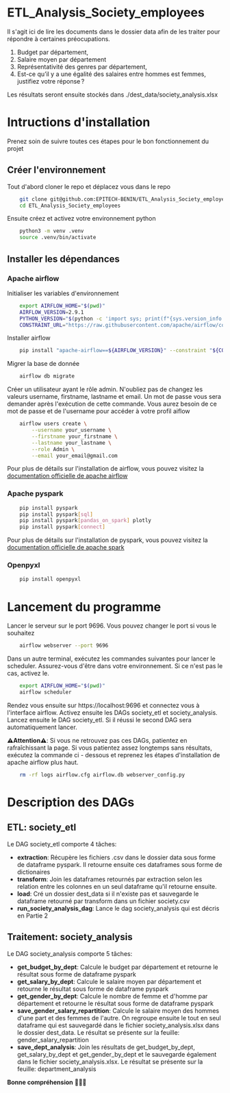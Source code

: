 # ETL_Analysis_Society_employees
Il s'agit ici de lire les documents dans le dossier data afin de les traiter pour répondre à certaines préocupations.
1. Budget par département,
2. Salaire moyen par département
3. Représentativité des genres par département,
4. Est-ce qu’il y a une égalité des salaires entre hommes est femmes, justifiez votre réponse ?

Les résultats seront ensuite stockés dans ./dest_data/society_analysis.xlsx


# Intructions d'installation
Prenez soin de suivre toutes ces étapes pour le bon fonctionnement du projet

## Créer l'environnement
Tout d'abord cloner le repo et déplacez vous dans le repo
```bash
    git clone git@github.com:EPITECH-BENIN/ETL_Analysis_Society_employees.git
    cd ETL_Analysis_Society_employees
```
Ensuite créez et activez votre environnement python
```bash
    python3 -m venv .venv
    source .venv/bin/activate
```

## Installer les dépendances
### Apache airflow
Initialiser les variables d'environnement
```bash
    export AIRFLOW_HOME="$(pwd)"
    AIRFLOW_VERSION=2.9.1
    PYTHON_VERSION="$(python -c 'import sys; print(f"{sys.version_info.major}.{sys.version_info.minor}")')"
    CONSTRAINT_URL="https://raw.githubusercontent.com/apache/airflow/constraints-${AIRFLOW_VERSION}/constraints-${PYTHON_VERSION}.txt"
```
Installer airflow
```bash
    pip install "apache-airflow==${AIRFLOW_VERSION}" --constraint "${CONSTRAINT_URL}"
```
Migrer la base de donnée
```bash
    airflow db migrate
```
Créer un utilisateur ayant le rôle admin. N'oubliez pas de changez les valeurs username, firstname, lastname et email. Un mot de passe vous sera demander après l'exécution de cette commande. Vous aurez besoin de ce mot de passe et de l'username pour accéder à votre profil aiflow
```bash
    airflow users create \
        --username your_username \
        --firstname your_firstname \
        --lastname your_lastname \
        --role Admin \
        --email your_email@gmail.com
```
Pour plus de détails sur l'installation de airflow, vous pouvez visitez la [documentation officielle de apache airflow](https://airflow.apache.org/docs/apache-airflow/stable/start.html)

### Apache pyspark
```bash
    pip install pyspark
    pip install pyspark[sql]
    pip install pyspark[pandas_on_spark] plotly
    pip install pyspark[connect]
```
Pour plus de détails sur l'installation de pyspark, vous pouvez visitez la [documentation officielle de apache spark](https://spark.apache.org/docs/latest/api/python/getting_started/install.html)

### Openpyxl
```bash
    pip install openpyxl
```


# Lancement du programme
Lancer le serveur sur le port 9696. Vous pouvez changer le port si vous le souhaitez
```bash
    airflow webserver --port 9696
```
Dans un autre terminal, exécutez les commandes suivantes pour lancer le scheduler. Assurez-vous d'être dans votre environnement. Si ce n'est pas le cas, activez le.
```bash
    export AIRFLOW_HOME="$(pwd)"
    airflow scheduler
```

Rendez vous ensuite sur https://localhost:9696 et connectez vous à l'interface airflow. Activez ensuite les DAGs society_etl et society_analysis. Lancez ensuite le DAG society_etl. Si il réussi le second DAG sera automatiquement lancer.

**:warning:Attention:warning:**: Si vous ne retrouvez pas ces DAGs, patientez en rafraîchissant la page. Si vous patientez assez longtemps sans résultats, exécutez la commande ci - dessous et reprenez les étapes d'installation de apache airflow plus haut.
```bash
    rm -rf logs airflow.cfg airflow.db webserver_config.py
```

# Description des DAGs
## ETL: society_etl
Le DAG society_etl comporte 4 tâches:
* **extraction**: Récupère les fichiers .csv dans le dossier data sous forme de dataframe pyspark. Il retourne ensuite ces dataframes sous forme de dictionaires
* **transform**: Join les dataframes retournés par extraction selon les relation entre les colonnes en un seul dataframe qu'il retourne ensuite.
* **load**: Cré un dossier dest_data si il n'existe pas et sauvegarde le dataframe retourné par transform dans un fichier society.csv
* **run_society_analysis_dag**: Lance le dag society_analysis qui est décris en Partie 2

## Traitement: society_analysis
Le DAG society_analysis comporte 5 tâches:
* **get_budget_by_dept**: Calcule le budget par département et retourne le résultat sous forme de dataframe pyspark
* **get_salary_by_dept**: Calcule le salaire moyen par département et retourne le résultat sous forme de dataframe pyspark
* **get_gender_by_dept**: Calcule le nombre de femme et d'homme par département et retourne le résultat sous forme de dataframe pyspark
* **save_gender_salary_repartition**: Calcule le salaire moyen des hommes d'une part et des femmes de l'autre. On regroupe ensuite le tout en seul dataframe qui est sauvegardé dans le fichier society_analysis.xlsx dans le dossier dest_data. Le résultat se présente sur la feuille: gender_salary_repartition
* **save_dept_analysis**: Join les résultats de get_budget_by_dept, get_salary_by_dept et get_gender_by_dept et le sauvegarde également dans le fichier society_analysis.xlsx. Le résultat se présente sur la feuille: department_analysis

**Bonne compréhension** :tada::smile::tada: